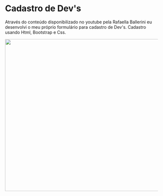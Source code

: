 # Cadastro de Dev's

Através do conteúdo disponibilizado no youtube pela Rafaella Ballerini eu desenvolvi o meu próprio formulário para cadastro de Dev's. Cadastro usando Html, Bootstrap e Css.

<img src="https://im2.ezgif.com/tmp/ezgif-2-63a9be5b83a7.gif" width="900" height="500"/>  

